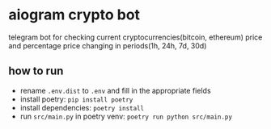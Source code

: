 # aiogram crypto bot

telegram bot for checking current cryptocurrencies(bitcoin, ethereum) price and percentage price changing in periods(1h, 24h, 7d, 30d)

## how to run

- rename `.env.dist` to `.env` and fill in the appropriate fields
- install poetry: `pip install poetry`
- install dependencies: `poetry install`
- run `src/main.py` in poetry venv: `poetry run python src/main.py`
